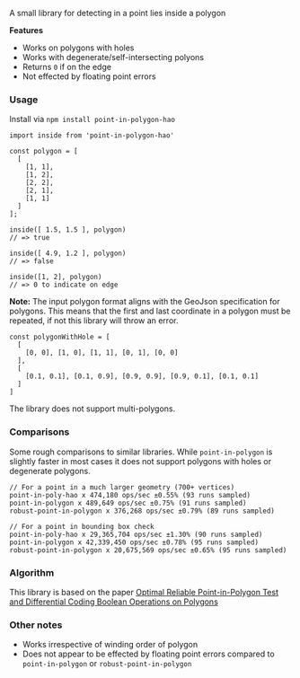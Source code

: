 A small library for detecting in a point lies inside a polygon

**Features**
- Works on polygons with holes
- Works with degenerate/self-intersecting polyons 
- Returns `0` if on the edge
- Not effected by floating point errors


### Usage
Install via `npm install point-in-polygon-hao`

````
import inside from 'point-in-polygon-hao'

const polygon = [
  [
    [1, 1],
    [1, 2],
    [2, 2],
    [2, 1],
    [1, 1]
  ]
];

inside([ 1.5, 1.5 ], polygon)
// => true

inside([ 4.9, 1.2 ], polygon)
// => false

inside([1, 2], polygon)
// => 0 to indicate on edge
````

**Note:** The input polygon format aligns with the GeoJson specification for polygons. This means that the first and last coordinate in a polygon must be repeated, if not this library will throw an error.
````
const polygonWithHole = [
  [
    [0, 0], [1, 0], [1, 1], [0, 1], [0, 0]
  ],
  [
    [0.1, 0.1], [0.1, 0.9], [0.9, 0.9], [0.9, 0.1], [0.1, 0.1]
  ]
]
````
The library does not support multi-polygons.

### Comparisons
Some rough comparisons to similar libraries. 
While `point-in-polygon` is slightly faster in most cases it does not support polygons with holes or degenerate polygons.

````
// For a point in a much larger geometry (700+ vertices)
point-in-poly-hao x 474,180 ops/sec ±0.55% (93 runs sampled)
point-in-polygon x 489,649 ops/sec ±0.75% (91 runs sampled)
robust-point-in-polygon x 376,268 ops/sec ±0.79% (89 runs sampled)
````

````
// For a point in bounding box check
point-in-poly-hao x 29,365,704 ops/sec ±1.30% (90 runs sampled)
point-in-polygon x 42,339,450 ops/sec ±0.78% (95 runs sampled)
robust-point-in-polygon x 20,675,569 ops/sec ±0.65% (95 runs sampled)
````

### Algorithm
This library is based on the paper [Optimal Reliable Point-in-Polygon Test and
Differential Coding Boolean Operations on Polygons](https://www.researchgate.net/publication/328261365_Optimal_Reliable_Point-in-Polygon_Test_and_Differential_Coding_Boolean_Operations_on_Polygons)

### Other notes
* Works irrespective of winding order of polygon
* Does not appear to be effected by floating point errors compared to `point-in-polygon` or `robust-point-in-polygon`